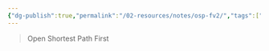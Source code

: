 ```yaml
---
{"dg-publish":true,"permalink":"/02-resources/notes/osp-fv2/","tags":["netzwerk/protocol"],"updated":"2024-07-24T11:15:08.821+02:00"}
---
```


>Open Shortest Path First
